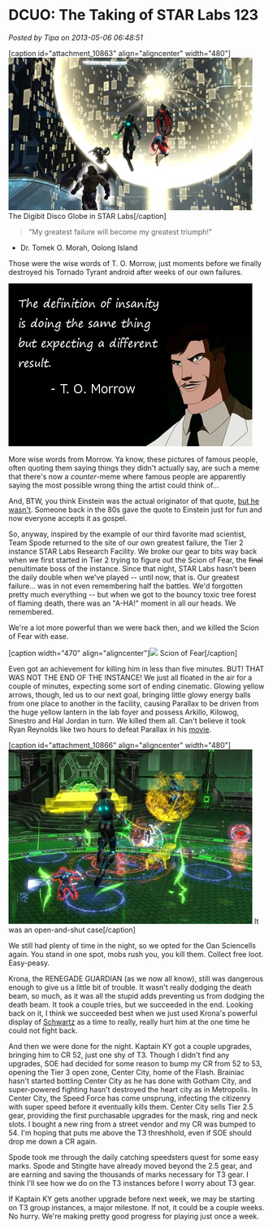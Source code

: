 # DCUO: The Taking of STAR Labs 123

*Posted by Tipa on 2013-05-06 06:48:51*

[caption id="attachment\_10863" align="aligncenter" width="480"][![The Digibit Disco Globe in STAR Labs](../uploads/2013/05/MSTR110_AUDIO-PC-05-22.43.530-480x300.jpg)](../uploads/2013/05/MSTR110_AUDIO-PC-05-22.43.530.jpg) The Digibit Disco Globe in STAR Labs[/caption]


> "My greatest failure will become my greatest triumph!"
- Dr. Tomek O. Morah, Oolong Island




Those were the wise words of T. O. Morrow, just moments before we finally destroyed his Tornado Tyrant android after weeks of our own failures.

[![The definition of insanity is doing the same thing and expecting a different result - T. O. Morrow](../uploads/2013/05/tomorrow.jpg)](../uploads/2013/05/tomorrow.jpg)

More wise words from Morrow. Ya know, these pictures of famous people, often quoting them saying things they didn't actually say, are such a meme that there's now a *counter*-meme where famous people are apparently saying the most possible wrong thing the artist could think of...

And, BTW, you think Einstein was the actual originator of that quote, [but he wasn't](http://en.wikiquote.org/wiki/Rita_Mae_Brown). Someone back in the 80s gave the quote to Einstein just for fun and now everyone accepts it as gospel.

So, anyway, inspired by the example of our third favorite mad scientist, Team Spode returned to the site of our own greatest failure, the Tier 2 instance STAR Labs Research Facility. We broke our gear to bits way back when we first started in Tier 2 trying to figure out the Scion of Fear, the ~~final~~ penultimate boss of the instance. Since that night, STAR Labs hasn't been the daily double when we've played -- until now, that is. Our greatest failure... was in not even remembering half the battles. We'd forgotten pretty much everything -- but when we got to the bouncy toxic tree forest of flaming death, there was an "A-HA!" moment in all our heads. We remembered.

We're a lot more powerful than we were back then, and we killed the Scion of Fear with ease.

[caption width="470" align="aligncenter"]![](http://www.scion.com/images/promotions/pureLease/iQ-Hot-LavaLarge.jpg) Scion of Fear[/caption]

Even got an achievement for killing him in less than five minutes. BUT! THAT WAS NOT THE END OF THE INSTANCE! We just all floated in the air for a couple of minutes, expecting some sort of ending cinematic. Glowing yellow arrows, though, led us to our next goal, bringing little glowy energy balls from one place to another in the facility, causing Parallax to be driven from the huge yellow lantern in the lab foyer and possess Arkillo, Kilowog, Sinestro and Hal Jordan in turn. We killed them all. Can't believe it took Ryan Reynolds like two hours to defeat Parallax in his [movie](http://greenlanternmovie.warnerbros.com/).

[caption id="attachment\_10866" align="aligncenter" width="480"][![It was an open-and-shut case](../uploads/2013/05/MADV113_DESIGNERDATA-PC-05-23.19.050-480x343.jpg)](../uploads/2013/05/MADV113_DESIGNERDATA-PC-05-23.19.050.jpg) It was an open-and-shut case[/caption]

We still had plenty of time in the night, so we opted for the Oan Sciencells again. You stand in one spot, mobs rush you, you kill them. Collect free loot. Easy-peasy.

Krona, the RENEGADE GUARDIAN (as we now all know), still was dangerous enough to give us a little bit of trouble. It wasn't really dodging the death beam, so much, as it was all the stupid adds preventing us from dodging the death beam. It took a couple tries, but we succeeded in the end. Looking back on it, I think we succeeded best when we just used Krona's powerful display of [Schwartz](http://en.wikipedia.org/wiki/Spaceballs) as a time to really, really hurt him at the one time he could not fight back.

And then we were done for the night. Kaptain KY got a couple upgrades, bringing him to CR 52, just one shy of T3. Though I didn't find any upgrades, SOE had decided for some reason to bump my CR from 52 to 53, opening the Tier 3 open zone, Center City, home of the Flash. Brainiac hasn't started bottling Center City as he has done with Gotham City, and super-powered fighting hasn't destroyed the heart city as in Metropolis. In Center City, the Speed Force has come unsprung, infecting the citizenry with super speed before it eventually kills them. Center City sells Tier 2.5 gear, providing the first purchasable upgrades for the mask, ring and neck slots. I bought a new ring from a street vendor and my CR was bumped to 54. I'm hoping that puts me above the T3 threshhold, even if SOE should drop me down a CR again.

Spode took me through the daily catching speedsters quest for some easy marks. Spode and Stingite have already moved beyond the 2.5 gear, and are earning and saving the thousands of marks necessary for T3 gear. I think I'll see how we do on the T3 instances before I worry about T3 gear.

If Kaptain KY gets another upgrade before next week, we may be starting on T3 group instances, a major milestone. If not, it could be a couple weeks. No hurry. We're making pretty good progress for playing just once a week.

